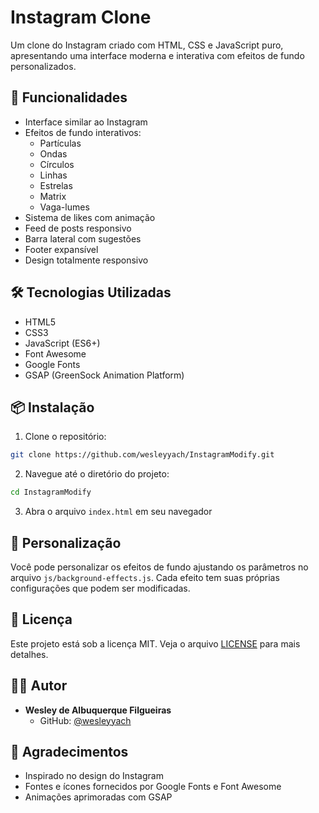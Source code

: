 # Instagram Clone

Um clone do Instagram criado com HTML, CSS e JavaScript puro, apresentando uma interface moderna e interativa com efeitos de fundo personalizados.

## 🚀 Funcionalidades

- Interface similar ao Instagram
- Efeitos de fundo interativos:
  - Partículas
  - Ondas
  - Círculos
  - Linhas
  - Estrelas
  - Matrix
  - Vaga-lumes
- Sistema de likes com animação
- Feed de posts responsivo
- Barra lateral com sugestões
- Footer expansível
- Design totalmente responsivo

## 🛠️ Tecnologias Utilizadas

- HTML5
- CSS3
- JavaScript (ES6+)
- Font Awesome
- Google Fonts
- GSAP (GreenSock Animation Platform)

## 📦 Instalação

1. Clone o repositório:
```bash
git clone https://github.com/wesleyyach/InstagramModify.git
```

2. Navegue até o diretório do projeto:
```bash
cd InstagramModify
```

3. Abra o arquivo `index.html` em seu navegador

## 🎨 Personalização

Você pode personalizar os efeitos de fundo ajustando os parâmetros no arquivo `js/background-effects.js`. Cada efeito tem suas próprias configurações que podem ser modificadas.

## 📝 Licença

Este projeto está sob a licença MIT. Veja o arquivo [LICENSE](LICENSE) para mais detalhes.

## 👨‍💻 Autor

- **Wesley de Albuquerque Filgueiras**
  - GitHub: [@wesleyyach](https://github.com/wesleyyach)

## 🙏 Agradecimentos

- Inspirado no design do Instagram
- Fontes e ícones fornecidos por Google Fonts e Font Awesome
- Animações aprimoradas com GSAP 